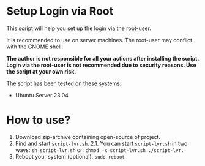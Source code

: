 # Setup Login via Root

This script will help you set up the login via the root-user.

It is recommended to use on server machines. The root-user may conflict with the GNOME shell.

**The author is not responsible for all your actions after installing the script. Login via the root-user is not recommended due to security reasons. Use the script at your own risk.** 

The script has been tested on these systems:
- Ubuntu Server 23.04

# How to use?
1. Download zip-archive containing open-source of project.
2. Find and start `script-lvr.sh`.
2.1. You can start `script-lvr.sh` in two ways:
`sh script-lvr.sh`
or:
`chmod -x script-lvr.sh
./script-lvr.`
3. Reboot your system (optional).
`sudo reboot`